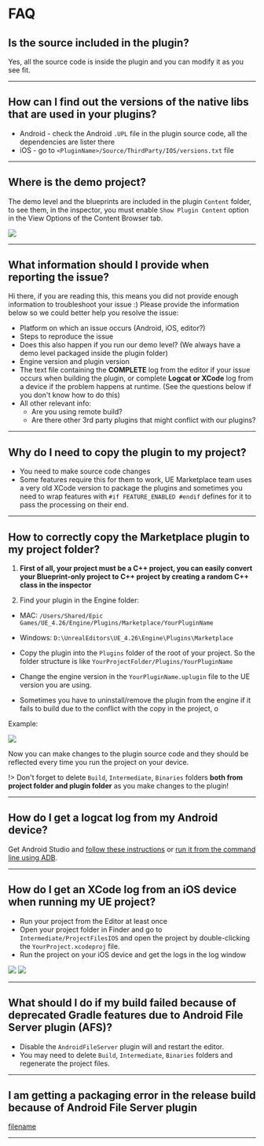 # FAQ

## Is the source included in the plugin?

Yes, all the source code is inside the plugin and you can modify it as you see fit.

---

## How can I find out the versions of the native libs that are used in your plugins?

- Android - check the Android `.UPL` file in the plugin source code, all the dependencies are lister there
- iOS - go to `<PluginName>/Source/ThirdParty/IOS/versions.txt` file

---

## Where is the demo project?

The demo level and the blueprints are included in the plugin `Content` folder, to see them, in the inspector, you must enable `Show Plugin Content` option in the View Options of the Content Browser tab.

![](/images/issues/show-plugin-content.png)

---

## What information should I provide when reporting the issue?

Hi there, if you are reading this, this means you did not provide enough information to troubleshoot your issue :) Please provide the information below so we could better help you resolve the issue:

- Platform on which an issue occurs (Android, iOS, editor?)
- Steps to reproduce the issue
- Does this also happen if you run our demo level? (We always have a demo level packaged inside the plugin folder)
- Engine version and plugin version
- The text file containing the **COMPLETE** log from the editor if your issue occurs when building the plugin, or complete **Logcat or XCode** log from a device if the problem happens at runtime. (See the questions below if you don't know how to do this)
- All other relevant info:
  - Are you using remote build?
  - Are there other 3rd party plugins that might conflict with our plugins?

---

## Why do I need to copy the plugin to my project?

- You need to make source code changes
- Some features require this for them to work, UE Marketplace team uses a very old XCode version to package the plugins and sometimes you need to wrap features with `#if FEATURE_ENABLED #endif` defines for it to pass the processing on their end.

---

## How to correctly copy the Marketplace plugin to my project folder?

1. **First of all, your project must be a C++ project, you can easily convert your Blueprint-only project to C++ project by creating a random C++ class in the inspector**

2. Find your plugin in the Engine folder:

- MAC: `/Users/Shared/Epic Games/UE_4.26/Engine/Plugins/Marketplace/YourPluginName`
- Windows: `D:\UnrealEditors\UE_4.26\Engine\Plugins\Marketplace`

- Copy the plugin into the `Plugins` folder of the root of your project. So the folder structure is like `YourProjectFolder/Plugins/YourPluginName`
- Change the engine version in the `YourPluginName.uplugin` file to the UE version you are using.
- Sometimes you have to uninstall/remove the plugin from the engine if it fails to build due to the conflict with the copy in the project, o

Example:

![](/images/issues/plugin.png)

Now you can make changes to the plugin source code and they should be reflected every time you run the project on your device.

!> Don't forget to delete `Build`, `Intermediate`, `Binaries` folders **both from project folder and plugin folder** as you make changes to the plugin!

---

## How do I get a logcat log from my Android device?

Get Android Studio and [follow these instructions](https://developer.android.com/studio/debug/am-logcat) or [run it from the command line using ADB](https://developer.android.com/studio/command-line/logcat).

---

## How do I get an XCode log from an iOS device when running my UE project?

- Run your project from the Editor at least once
- Open your project folder in Finder and go to `Intermediate/ProjectFilesIOS` and open the project by double-clicking the `YourProject.xcodeproj` file.
- Run the project on your iOS device and get the logs in the log window

![](/images/issues/xcode-proj.png)
![](/images/issues/logs.png)

---

## What should I do if my build failed because of deprecated Gradle features due to Android File Server plugin (AFS)?

- Disable the `AndroidFileServer` plugin will and restart the editor.
- You may need to delete `Build`, `Intermediate`, `Binaries` folders and regenerate the project files.

---

## I am getting a packaging error in the release build because of Android File Server plugin

[filename](common/afs_fix.md ":include")

---
